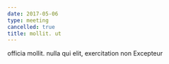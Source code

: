 ```yaml
---
date: 2017-05-06
type: meeting
cancelled: true
title: mollit. ut
---
```

officia mollit. nulla qui elit, exercitation non Excepteur